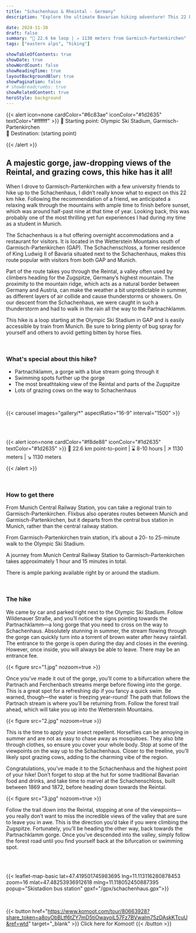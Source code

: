 ```yaml
---
title: "Schachenhaus & Rheintal - Germany"
description: "Explore the ultimate Bavarian hiking adventure! This 22 km loop from Garmisch-Partenkirchen takes you through the stunning Partnachklamm gorge, past grazing cows, and up to the Schachenhaus for breathtaking views of the Reintal and Zugspitze. Perfect for nature lovers seeking a mix of history, scenic beauty, and thrilling trails. Don’t forget your bug spray!"

date: 2024-11-30
draft: false
summary: "🚩 22.6 km loop | ↗️ 1130 meters from Garmisch-Partenkirchen"
tags: ["eastern alps", "hiking"]

showTableOfContents: true
showDate: true
showWordCount: false
showReadingTime: true
layoutBackgroundBlur: true
showPagination: false
# showBreadcrumbs: true
showRelatedContent: true
heroStyle: background
---
```


{{< alert icon=none cardColor="#6c83ae" iconColor="#1d2635" textColor="#ffffff" >}}
 📍 Starting point: Olympic Ski Stadium, Garmisch-Partenkirchen  <br>
 🏴 Destination: (starting point)

{{< /alert >}}

## A majestic gorge, jaw-dropping views of the Reintal, and grazing cows, this hike has it all!

When I drove to Garmisch-Partenkirchen with a few university friends to hike up to the Schachenhaus, I didn’t really know what to expect on this 22 km hike. Following the recommendation of a friend, we anticipated a relaxing walk through the mountains with ample time to finish before sunset, which was around half-past nine at that time of year. Looking back, this was probably one of the most thrilling yet fun experiences I had during my time as a student in Munich.

The Schachenhaus is a hut offering overnight accommodations and a restaurant for visitors. It is located in the Wetterstein Mountains south of Garmisch-Partenkirchen (GAP). The Schachenschloss, a former residence of King Ludwig II of Bavaria situated next to the Schachenhaus, makes this route popular with visitors from both GAP and Munich.

Part of the route takes you through the Reintal, a valley often used by climbers heading for the Zugspitze, Germany’s highest mountain. The proximity to the mountain ridge, which acts as a natural border between Germany and Austria, can make the weather a bit unpredictable in summer, as different layers of air collide and cause thunderstorms or showers. On our descent from the Schachenhaus, we were caught in such a thunderstorm and had to walk in the rain all the way to the Partnachklamm.

This hike is a loop starting at the Olympic Ski Stadium in GAP and is easily accessible by train from Munich. Be sure to bring plenty of bug spray for yourself and others to avoid getting bitten by horse flies.

<br>

### What's special about this hike?
- Partnachklamm, a gorge with a blue stream going through it
- Swimming spots further up the gorge
- The most breathtaking view of the Reintal and parts of the Zugspitze
- Lots of grazing cows on the way to Schachenhaus


<br>

{{< carousel images="gallery/*" aspectRatio="16-9" interval="1500" >}}


<br>
<br>



{{< alert icon=none cardColor="#f8de88" iconColor="#1d2635" textColor="#1d2635" >}}
 🚩 22.6 km point-to-point | ⌛ 8-10 hours | ↗️ 1130 meters | ↘️ 1130 meters 

{{< /alert >}}

<br>

### How to get there
From Munich Central Railway Station, you can take a regional train to Garmisch-Partenkirchen. Flixbus also operates routes between Munich and Garmisch-Partenkirchen, but it departs from the central bus station in Munich, rather than the central railway station.

From Garmisch-Partenkirchen train station, it’s about a 20- to 25-minute walk to the Olympic Ski Stadium.

A journey from Munich Central Railway Station to Garmisch-Partenkirchen takes approximately 1 hour and 15 minutes in total. 

There is ample parking available right by or around the stadium.

<br>

### The hike
We came by car and parked right next to the Olympic Ski Stadium. Follow Wildenauer Straße, and you’ll notice the signs pointing towards the Partnachklamm—a long gorge that you need to cross on the way to Schachenhaus. Absolutely stunning in summer, the stream flowing through the gorge can quickly turn into a torrent of brown water after heavy rainfall. The entrance to the gorge is open during the day and closes in the evening. However, once inside, you will always be able to leave. There may be an entrance fee.

{{< figure
    src="1.jpg"
    nozoom=true
    >}}

Once you’ve made it out of the gorge, you’ll come to a bifurcation where the Partnach and Ferchenbach streams merge before flowing into the gorge. This is a great spot for a refreshing dip if you fancy a quick swim. Be warned, though—the water is freezing year-round! The path that follows the Partnach stream is where you’ll be returning from. Follow the forest trail ahead, which will take you up into the Wetterstein Mountains.

{{< figure
    src="2.jpg"
    nozoom=true
    >}}

This is the time to apply your insect repellent. Horseflies can be annoying in summer and are not as easy to chase away as mosquitoes. They also bite through clothes, so ensure you cover your whole body. Stop at some of the viewpoints on the way up to the Schachenhaus. Closer to the treeline, you’ll likely spot grazing cows, adding to the charming vibe of the region.

Congratulations, you’ve made it to the Schachenhaus and the highest point of your hike! Don’t forget to stop at the hut for some traditional Bavarian food and drinks, and take time to marvel at the Schachenschloss, built between 1869 and 1872, before heading down towards the Reintal.

{{< figure
    src="3.jpg"
    nozoom=true
    >}}

Follow the trail down into the Reintal, stopping at one of the viewpoints—you really don’t want to miss the incredible views of the valley that are sure to leave you in awe. This is the direction you’d take if you were climbing the Zugspitze. Fortunately, you’ll be heading the other way, back towards the Partnachklamm gorge. Once you’ve descended into the valley, simply follow the forest road until you find yourself back at the bifurcation or swimming spot.

<br>
<br>



{{< leaflet-map-basic lat=47.419501745983695 lng=11.113116280878453 zoom=16 mlat=47.48253936912618 mlng=11.118052450887395 popup="Skistadion bus station" gpxf="/gpx/schachenhaus.gpx">}} 

<br>


{{< button href="https://www.komoot.com/tour/80663928?share_token=a8oyObBLtf6tZY7mD5tiOwayoiL57Fz7BVwaIm75zDAskKTcuU&ref=wtd" target="_blank" >}}
Click here for Komoot!
{{< /button >}}


